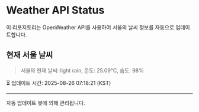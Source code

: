 
# Weather API Status

이 리포지토리는 OpenWeather API를 사용하여 서울의 날씨 정보를 자동으로 업데이트합니다.

## 현재 서울 날씨
> 서울의 현재 날씨: light rain, 온도: 25.09°C, 습도: 98%

⏳ 업데이트 시간: 2025-08-26 07:18:21 (KST)

---
자동 업데이트 봇에 의해 관리됩니다.
